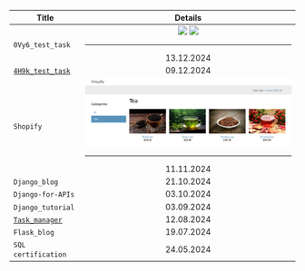 | Title | Details |
| - | :-: |
| `0Vy6_test_task` | <img src="src/0Vy6_1.png.png"> <img src="src/0Vy6_2.png.png"> <hr> 13.12.2024 |
| [`4H9k_test_task`](https://github.com/SLotAbr/4H9k_test_task) | 09.12.2024 |
| `Shopify` | <img src="src/Shopify.png"> <hr> 11.11.2024 |
| `Django_blog` | 21.10.2024 |
| `Django-for-APIs` | 03.10.2024 |
| `Django_tutorial` | 03.09.2024 |
| [`Task_manager`](https://github.com/SLotAbr/Task_manager) | 12.08.2024 |
| `Flask_blog` | 19.07.2024 |
| `SQL certification` | 24.05.2024 |

